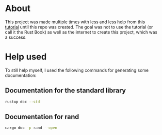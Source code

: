 # About

This project was made multiple times with less and less help from this [tutorial](https://doc.rust-lang.org/book/ch02-00-guessing-game-tutorial.html) until this repo was created. The goal was not to use the tutorial (or call it the Rust Book) as well as the internet to create this project, which was a success.

# Help used

To still help myself, I used the following commands for generating some documentation:

## Documentation for the standard library

```bash
rustup doc --std
```

## Documentation for rand

```bash
cargo doc -p rand --open
```

